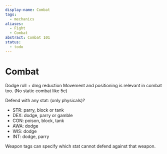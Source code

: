 ```yaml
---
display-name: Combat
tags:
  - mechanics
aliases:
  - Fight
  - Combat
abstract: Combat 101
status:
  - todo
---
```

# Combat
Dodge roll + dmg reduction
Movement and positioning is relevant in combat too. (No static combat like 5e)

Defend with any stat: (only physicals)?
- STR: parry, block or tank
- DEX: dodge, parry or gamble
- CON: poison, block, tank
- AWA: dodge
- WIS: dodge
- INT: dodge, parry


Weapon tags can specify which stat cannot defend against that weapon.
